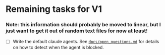 # Remaining tasks for V1

### Note: this information should probably be moved to linear, but I just want to get it out of random text files for now at least!

- [ ] Write the default claude agents. See [`docs/open_questions.md`](./docs/open_questions.md) for details on how to detect when the agent is blocked.
